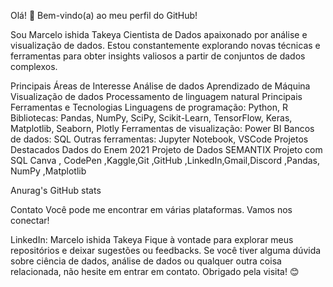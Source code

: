 Olá! 👋 Bem-vindo(a) ao meu perfil do GitHub!

Sou Marcelo ishida Takeya Cientista de Dados apaixonado por análise e visualização de dados. Estou constantemente explorando novas técnicas e ferramentas para obter insights valiosos a partir de conjuntos de dados complexos.

Principais Áreas de Interesse
Análise de dados
Aprendizado de Máquina
Visualização de dados
Processamento de linguagem natural
Principais Ferramentas e Tecnologias
Linguagens de programação: Python, R
Bibliotecas: Pandas, NumPy, SciPy, Scikit-Learn, TensorFlow, Keras, Matplotlib, Seaborn, Plotly
Ferramentas de visualização: Power BI
Bancos de dados: SQL
Outras ferramentas: Jupyter Notebook, VSCode
Projetos Destacados
Dados do Enem 2021
Projeto de Dados SEMANTIX
Projeto com SQL
Canva , CodePen ,Kaggle,Git ,GitHub ,LinkedIn,Gmail,Discord ,Pandas, NumPy ,Matplotlib

Anurag's GitHub stats

Contato
Você pode me encontrar em várias plataformas. Vamos nos conectar!

LinkedIn: Marcelo ishida Takeya
Fique à vontade para explorar meus repositórios e deixar sugestões ou feedbacks. Se você tiver alguma dúvida sobre ciência de dados, análise de dados ou qualquer outra coisa relacionada, não hesite em entrar em contato. Obrigado pela visita! 😊